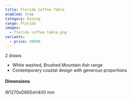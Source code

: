 ```yaml
---
title: Florida Coffee Table
enabled: true
Category: Dining
range: Florida
images:
  - florida coffee table.png
variants:
  - price: 49500
---
```

2 draws

* White washed, Brushed Mountain Ash range
* Contemporary coastal design with generous proportions

#### Dimensions
W1270xD665xH400 mm
